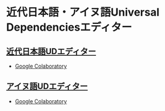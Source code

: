 # 近代日本語・アイヌ語Universal Dependenciesエディター

## [近代日本語UDエディター](https://koichiyasuoka.github.io/deplacy/demo/2023-07-28/editor-ja.html)
* [Google Colaboratory](https://colab.research.google.com/github/KoichiYasuoka/deplacy/blob/master/demo/2023-07-28/editor-ja.ipynb)

## [アイヌ語UDエディター](https://koichiyasuoka.github.io/deplacy/demo/2023-07-28/editor-ain.html)
* [Google Colaboratory](https://colab.research.google.com/github/KoichiYasuoka/deplacy/blob/master/demo/2023-07-28/editor-ain.ipynb)

